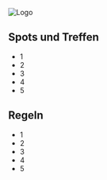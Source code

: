 
![Logo](https://upload.wikimedia.org/wikipedia/commons/8/85/Logo-Test.png)


## Spots und Treffen

 - 1
 - 2
 - 3
 - 4
 - 5

## Regeln
- 1
- 2
- 3
- 4
- 5
